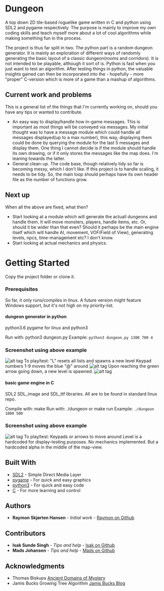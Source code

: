 # Dungeon
A top down 2D tile-based roguelike game written in C and python using SDL2 and pygame respectively.
The purpose is mainly to improve my own coding skills and teach myself more about a lot of cool algorithms while making something fun in the process.

The project is thus far split in two. The python part is a random dungeon generator. It is mainly an exploration of different ways of randomly generating the basic layout of a classic dungeon(rooms and corridors). It is not intended to be playable, although it sort of is. Python is fast when you just want to test an algorithm. After testing things in python, the valuable insights gained can then be incorporated into the - hopefully - more "proper" C-version which is more of a game than a mashup of algorithms. 

## Current work and problems
This is a general list of the things that I'm currently working on, should you have any tips or wanted to contribute.
* An easy way to display/handle how in-game messages. This is important as most things will be conveyed via messages. My initial thought was to have a message module which could handle all messages displayed(up to a max number), this way, displaying them could be done by querying the module for the last 5 messages and display them. One thing I cannot decide is if the module should handle its own drawing, or if it only stores the messages like the map does. I'm leaning towards the latter.
* General clean-up. The code base, though relatively tidy so far is becoming messy, which I don't like. If this project is to handle scaling, it needs to be tidy. So, the main loop should perhaps have its own header file as the number of functions grow.
## Next up
When all the above are fixed, what then?
* Start looking at a module which will generate the actuall dungeons and handle them. It will move monsters, players, handle items, etc. Or, should it be wider than that even? Should it perhaps be the main engine itself which will handle AI, movement, VOF(Field of View), generating levels, npcs, time-management etc? I don't know. 
* Start looking at actual mechanics and physics.

# Getting Started
Copy the project folder or clone it.

### Prerequisites
So far, it only runs/compiles in linux. A future version might feature Windows support, but it's not high on my priority-list.

#### dungeon generator in python
python3.6
pygame for linux and python3

Run with:
python3 dungeon.py <width in pixels> <height in pixels> <recursive depth>
Example:
```python3 dungeon.py 1300 700 4```
### Screenshot using above example
![alt tag](docs/dungeon-python.png)
To play/test:
"L" resets all lists and spawns a new level
Keypad numbers 1-9 moves the blue "@" around
![alt tag](python/images/alfa.png)
Upon reaching the green arrow going down, a new level is spawned.
![alt tag](python/images/exit.png)

#### basic game engine in C
SDL2 SDL_image and SDL_ttf libraries. All are to be found in standard linux repo.

Compile with:
make
Run with:
./dungeon <optional width> <optional height>
or
make run
Example:
```./dungeon 1000 500```
### Screenshot using above example
![alt tag](docs/dungeon-c.png)
To play/test:
Keypads or arrows to move around
Level is a hardcoded for display-testing purposes. No mechanics implemented. But a hardcoded alpha in the middle of the map-view. 

## Built With
* [SDL2](https://www.libsdl.org/download-2.0.php) - Simple Direct Media Layer
* [pygame](http://www.pygame.org) - For quick and easy graphics
* [python3](https://www.python.org/download/releases/3.0/) - For quick and easy code
* [C](https://en.wikipedia.org/wiki/C_(programming_language)) - For more learning and control

## Authors
* **Raymon Skjørten Hansen** - *Initial work* - [Raymon on Github](https://github.com/raymonshansen)

## Contributors
* **Isak Sunde Singh** - *Tips and help* - [Isak on Github](https://github.com/IsakSundeSingh)
* **Mads Johansen** - *Tips and help* - [Mads on Github](https://github.com/MaxJohansen)

## Acknowledgments
* Thomas Biskups [Ancient Domains of Mystery](wwww.adom.de)
* Jamis Bucks Growing Tree Algorithm [Jamis Bucks Blog](http://weblog.jamisbuck.org/2011/1/27/maze-generation-growing-tree-algorithm)